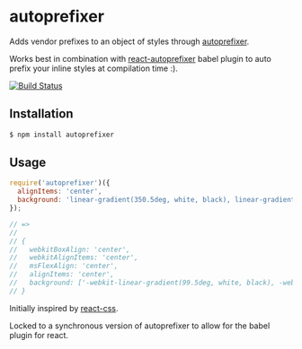 # autoprefixer

Adds vendor prefixes to an object of styles through
[autoprefixer](https://github.com/postcss/autoprefixer).

Works best in combination with
[react-autoprefixer](https://github.com/UXtemple/babel-plugin-react-autoprefix)
babel plugin to auto prefix your inline styles at compilation time :).

[![Build Status](https://travis-ci.org/UXtemple/autoprefix.svg)](https://travis-ci.org/UXtemple/autoprefix)

## Installation

```sh
$ npm install autoprefixer
```

## Usage

```javascript
require('autoprefixer')({
  alignItems: 'center',
  background: 'linear-gradient(350.5deg, white, black), linear-gradient(-130deg, black, white), linear-gradient(45deg, black, white)'
});

// =>
//
// {
//   webkitBoxAlign: 'center',
//   webkitAlignItems: 'center',
//   msFlexAlign: 'center',
//   alignItems: 'center',
//   background: ['-webkit-linear-gradient(99.5deg, white, black), -webkit-linear-gradient(220deg, black, white), -webkit-linear-gradient(45deg, black, white)', 'linear-gradient(350.5deg, white, black), linear-gradient(-130deg, black, white), linear-gradient(45deg, black, white)']
// }
```

Initially inspired by [react-css](https://github.com/elierotenberg/react-css).

Locked to a synchronous version of autoprefixer to allow for the babel plugin for react.
